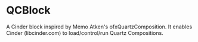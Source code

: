 QCBlock
=======

A Cinder block inspired by Memo Atken's ofxQuartzComposition. It enables Cinder (libcinder.com) to load/control/run Quartz Compositions.
